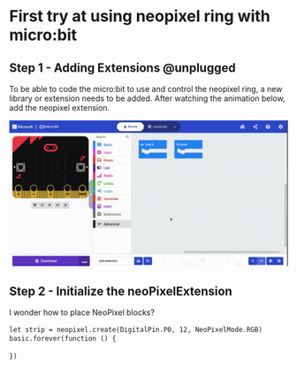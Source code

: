 # First try at using neopixel ring with micro:bit

## Step 1 - Adding Extensions @unplugged
To be able to code the micro:bit to use and control the neopixel ring, a new library or extension needs to be added. After watching the animation below, add the neopixel extension. 

![Adding NeoPixel Extension.](https://raw.githubusercontent.com/rypsmith/neopixel-ring-tutorial/master/neoPixelExtension.gif)

## Step 2 - Initialize the neoPixelExtension
I wonder how to place NeoPixel blocks?

```blocks
let strip = neopixel.create(DigitalPin.P0, 12, NeoPixelMode.RGB)
basic.forever(function () {

})
```